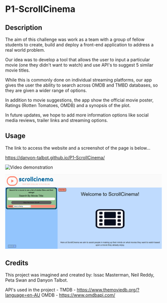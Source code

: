 # P1-ScrollCinema

## Description

The aim of this challenge was work as a team with a group of fellow students to create, build and deploy a front-end application to address a real world problem.

Our idea was to develop a tool that allows the user to input a particular movie (one they didn't want to watch) and use API's to suggest 5 similar movie titles. 

While this is commonly done on individual streaming platforms, our app gives the user the ability to search across OMDB and TMBD databases, so they are given a wider range of options. 

In addition to movie suggestions, the app show the official movie poster, Ratings (Rotten Tomatoes, OMDB) and a synopsis of the plot.

In future updates, we hope to add more information options like social media reviews, trailer links and streaming options.

## Usage

The link to access the website and a screenshot of the page is below...

https://danyon-talbot.github.io/P1-ScrollCinema/

![Video demonstration](./Assets/Images/scrollcinema.gif)

![Screenshot of application](./Assets/Images/FrontPageScreenshot.png)

## Credits

This project was imagined and created by: Issac Masterman, Neil Reddy, Peta Swan and Danyon Talbot.

API's used in the project - 
TMDB - https://www.themoviedb.org/?language=en-AU
OMDB - https://www.omdbapi.com/

